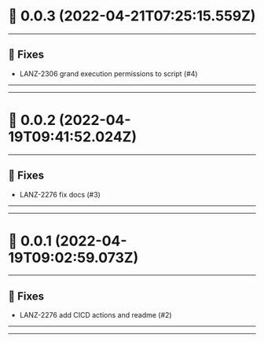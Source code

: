 # :confetti_ball: 0.0.3 (2022-04-21T07:25:15.559Z)
- - -
## :bug: Fixes
* LANZ-2306 grand execution permissions to script (#4)
- - -
- - -
# :confetti_ball: 0.0.2 (2022-04-19T09:41:52.024Z)
- - -
## :bug: Fixes
* LANZ-2276 fix docs (#3)
- - -
- - -
# :confetti_ball: 0.0.1 (2022-04-19T09:02:59.073Z)
- - -
## :bug: Fixes
* LANZ-2276 add CICD actions and readme (#2)
- - -
- - -
